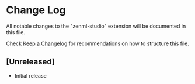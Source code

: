 # Change Log

All notable changes to the "zenml-studio" extension will be documented in this file.

Check [Keep a Changelog](http://keepachangelog.com/) for recommendations on how to structure this file.

## [Unreleased]

- Initial release